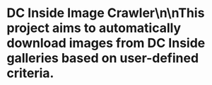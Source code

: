 # DC Inside Image Crawler\n\nThis project aims to automatically download images from DC Inside galleries based on user-defined criteria.
